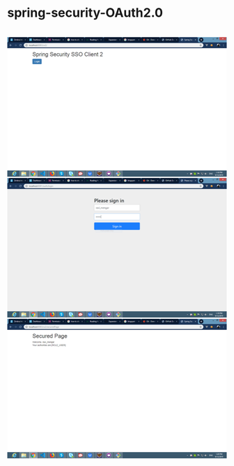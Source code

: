 # spring-security-OAuth2.0
#
<img src = "https://github.com/RaviMengar/spring-security/blob/master/images/first_page.PNG" height=320 width=640>
<img src = "https://github.com/RaviMengar/spring-security/blob/master/images/login_page.PNG" height=320 width=640>
<img src = "https://github.com/RaviMengar/spring-security/blob/master/images/main_page.PNG" height=320 width=640>



